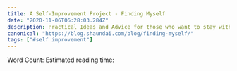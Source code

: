 ```yaml
---
title: A Self-Improvement Project - Finding Myself
date: "2020-11-06T06:28:03.284Z"
description: Practical Ideas and Advice for those who want to stay with their current employer, but want to switch from a different department or team.
canonical: "https://blog.shaundai.com/blog/finding-myself/"
tags: ["#self improvement"]
---
```


Word Count: 
Estimated reading time: 

